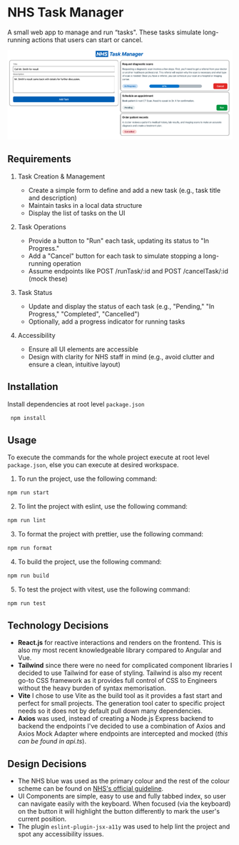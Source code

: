 # NHS Task Manager

A small web app to manage and run “tasks". These tasks simulate long-running
actions that users can start or cancel.

![image](dashboard.png)

## Requirements

1. Task Creation & Management

    * Create a simple form to define and add a new task (e.g., task title and
description)
    * Maintain tasks in a local data structure
    * Display the list of tasks on the UI
2. Task Operations
    * Provide a button to "Run" each task, updating its status to "In Progress."
    * Add a "Cancel" button for each task to simulate stopping a long-running operation
    * Assume endpoints like POST /runTask/:id and POST /cancelTask/:id (mock these)
3. Task Status
    * Update and display the status of each task (e.g., "Pending," "In Progress," "Completed", "Cancelled")
    * Optionally, add a progress indicator for running tasks
4. Accessibility
    * Ensure all UI elements are accessible
    * Design with clarity for NHS staff in mind (e.g., avoid clutter and ensure a clean, intuitive layout)

## Installation

Install dependencies at root level `package.json`

```bash
 npm install
```

## Usage

To execute the commands for the whole project execute at root level `package.json`, else you can execute at desired workspace.

1. To run the project, use the following command:

```bash
npm run start
```

2. To lint the project with eslint, use the following command:

```bash
npm run lint
```

3. To format the project with prettier, use the following command:

```bash
npm run format
```

4. To build the project, use the following command:

```bash
npm run build
```

5. To test the project with vitest, use the following command:

```bash
npm run test
```

## Technology Decisions

- **React.js** for reactive interactions and renders on the frontend. This is also my most recent knowledgeable library compared to Angular and Vue.
- **Tailwind** since there were no need for complicated component libraries I decided to use Tailwind for ease of styling. Tailwind is also my recent go-to CSS framework as it provides full control of CSS to Engineers without the heavy burden of syntax memorisation.
- **Vite** I chose to use Vite as the build tool as it provides a fast start and perfect for small projects. The generation tool cater to specific project needs so it does not by default pull down many dependencies.
- **Axios** was used, instead of creating a Node.js Express backend to backend the endpoints I've decided to use a combination of Axios and Axios Mock Adapter where endpoints are intercepted and mocked (*this can be found in api.ts*).

## Design Decisions

- The NHS blue was used as the primary colour and the rest of the colour scheme can be found on [NHS's official guideline](https://www.england.nhs.uk/nhsidentity/identity-guidelines/colours/).
- UI Components are simple, easy to use and fully tabbed index, so user can navigate easily with the keyboard. When focused (via the keyboard) on the button it will highlight the button differently to mark the user's current position. 
- The plugin `eslint-plugin-jsx-a11y` was used to help lint the project and spot any accessibility issues. 
